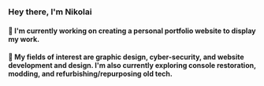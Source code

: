 ### Hey there, I'm Nikolai

#### 🌱 I'm currently working on creating a personal portfolio website to display my work.
#### 🔭 My fields of interest are graphic design, cyber-security, and website development and design. I'm also currently exploring console restoration, modding, and refurbishing/repurposing old tech.

<!--
**nikolaiu/nikolaiu** is a ✨ _special_ ✨ repository because its `README.md` (this file) appears on your GitHub profile.

Here are some ideas to get you started:

- 🔭 I’m currently working on ...
- 🌱 I’m currently learning ...
- 👯 I’m looking to collaborate on ...
- 🤔 I’m looking for help with ...
- 💬 Ask me about ...
- 📫 How to reach me: ...
- 😄 Pronouns: ...
- ⚡ Fun fact: ...
-->
